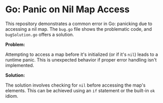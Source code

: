 # Go: Panic on Nil Map Access

This repository demonstrates a common error in Go: panicking due to accessing a nil map.  The `bug.go` file shows the problematic code, and `bugSolution.go` offers a solution.

**Problem:**

Attempting to access a map before it's initialized (or if it's `nil`) leads to a runtime panic.  This is unexpected behavior if proper error handling isn't implemented. 

**Solution:**

The solution involves checking for `nil` before accessing the map's elements. This can be achieved using an `if` statement or the built-in `ok` idiom.